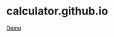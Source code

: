 # calculator.github.io
[Demo]([https://www.genome.gov/](https://abhaykmr01.github.io/calculator.github.io/))
